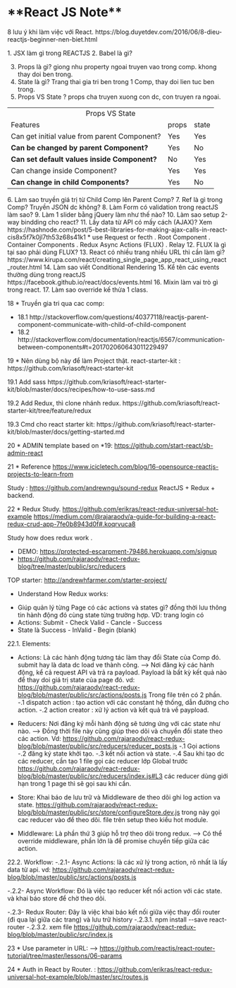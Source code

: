 <h1>**React JS Note**</h1>
<p> 8 lưu ý khi làm việc với React.
https://blog.duyetdev.com/2016/06/8-dieu-reactjs-beginner-nen-biet.html
</p>
1. JSX làm gì trong REACTJS
2. Babel là gì? 

3. Props là gì? giong nhu property ngoai truyen vao trong comp. khong thay doi ben trong. 
4. State là gì? Trang thai gia tri ben trong 1 Comp, thay doi lien tuc ben trong. 
5. Props VS State ? props cha truyen xuong con dc, con truyen ra ngoai.
<table>
<tr><td colspan="3" align="center"> Props VS State </td></tr>
<tr>
  <td>Features</td>
  <td>props</td>
  <td>state</td>
</tr>
<tr>
  <td>Can get initial value from parent Component?</td>
  <td>Yes</td>
  <td>Yes</td>
</tr>
<tr>
  <td><b>Can be changed by parent Component?</b></td>
  <td>Yes</td>
  <td>No</td>
</tr>
<tr>
<td><b>Can set default values inside Component?</b></td>
  <td>No</td>
  <td>Yes</td>
</tr>
<tr>
  <td>Can change inside Component?</td>
  <td>Yes</td>
  <td>Yes</td>
</tr>
<tr>
  <td><b>Can change in child Components?</b></td>
  <td>Yes</td>
  <td>No</td>
</tr>
</table>
6. Làm sao truyền giá trị từ Child Comp lên Parent Comp?
7. Ref là gì trong Comp? Truyền JSON dc không?
8. Làm Form có validation trong reactJS làm sao?
9. Làm 1 slider bằng jQuery làm như thế nào?
10. Làm sao setup 2-way bindding cho react?
11. Lấy data từ API có mấy cách (AJAX)? 
Xem https://hashnode.com/post/5-best-libraries-for-making-ajax-calls-in-react-cis8x5f7k0jl7th53z68s41k1 
* use Request or fecth
. Root Component
. Container Components
. Redux Async Actions (FLUX)
. Relay
12. FLUX là gì tại sao phải dùng FLUX?
13. React có nhiều trang nhiều URL thì cần làm gì?
https://www.kirupa.com/react/creating_single_page_app_react_using_react_router.html
14. Làm sao viết Conditional Rendering 
15. Kể tên các events thường dùng trong reactJS
https://facebook.github.io/react/docs/events.html
16. Mixin làm vai trò gì trong react.
17. Làm sao override kế thừa 1 class.

<p>18 * Truyền gia tri qua cac comp: </p>
<ul>
<li>18.1 http://stackoverflow.com/questions/40377118/reactjs-parent-component-communicate-with-child-of-child-component</li>
<li>18.2 http://stackoverflow.com/documentation/reactjs/6567/communication-between-components#t=201702060643011229497</li>
</ul>

<p>19 * Nên dùng bộ này để làm Project thật. react-starter-kit : https://github.com/kriasoft/react-starter-kit</p>
<p>19.1 Add sass 
https://github.com/kriasoft/react-starter-kit/blob/master/docs/recipes/how-to-use-sass.md</p>
<p>19.2 Add Redux, thì clone nhánh redux.  
https://github.com/kriasoft/react-starter-kit/tree/feature/redux</p>
<p>19.3 Cmd cho react starter kit: https://github.com/kriasoft/react-starter-kit/blob/master/docs/getting-started.md</p>

20 * ADMIN template based on *19: https://github.com/start-react/sb-admin-react

21 * Reference
https://www.icicletech.com/blog/16-opensource-reactjs-projects-to-learn-from

Study : https://github.com/andrewngu/sound-redux 
ReactJS + Redux + backend.

22 * Redux Study.
https://github.com/erikras/react-redux-universal-hot-example
https://medium.com/@rajaraodv/a-guide-for-building-a-react-redux-crud-app-7fe0b8943d0f#.koqrvuca8

Study how does redux work .
- DEMO: https://protected-escarpment-79486.herokuapp.com/signup
- https://github.com/rajaraodv/react-redux-blog/tree/master/public/src/reducers

TOP starter: http://andrewhfarmer.com/starter-project/

* Understand How Redux works: 
- Giúp quản lý từng Page có các actions và states gì? đồng thời lưu thông tin hành động đó cùng state từng trường hợp.
VD: trang login có 
- Actions: Submit - Check Valid - Cancle - Success
- State là Success - InValid - Begin (blank)

22.1. Elements:
- Actions: Là các hành động tương tác làm thay đổi State của Comp đó. submit hay là data dc load ve thành công.
--> Nơi đăng ký các hành động, kể cả request API và trả ra payload.
Payload là bất kỳ kết quả nào để thay doi giá trị state của page đó. 
vd: https://github.com/rajaraodv/react-redux-blog/blob/master/public/src/actions/posts.js
Trong file trên có 2 phần. 
-.1 dispatch action : tạo action với các constant hệ thống, dẫn đường cho action.
-.2 action creator : xử lý action và kết quả trả về paypload.

- Reducers: Nơi đăng ký mỗi hành động sẽ tương ứng với các state như nào. 
--> Đồng thời file này cũng giúp theo dõi và chuyển đổi state theo các action. 
Vd: https://github.com/rajaraodv/react-redux-blog/blob/master/public/src/reducers/reducer_posts.js
-.1 Gọi actions
-.2 đăng ký state khởi tạo. 
-.3 kết nối action và state. 
-.4 Sau khi tạo dc các reducer, cần tạo 1 file gọi các reducer lớp Global trước https://github.com/rajaraodv/react-redux-blog/blob/master/public/src/reducers/index.js#L3
các reducer dùng giới hạn trong 1 page thì sẽ gọi sau khi cần. 
- Store: Khai báo de lưu trữ và Middleware de theo dõi ghi log action va state.
https://github.com/rajaraodv/react-redux-blog/blob/master/public/src/store/configureStore.dev.js
trong này gọi cac reducer vào để theo dõi. file trên setup theo kiểu hot module.
- Middleware: Là phần thứ 3 giúp hỗ trợ theo dõi trong redux.
--> Có thể override middleware, phần lớn là để promise chuyển tiếp giữa các action. 

22.2. Workflow:
-.2.1- Async Actions: là các xử lý trong action, rõ nhất là lấy data từ api. 
vd: https://github.com/rajaraodv/react-redux-blog/blob/master/public/src/actions/posts.js

-.2.2- Async Workflow: Đó là việc tạo reducer kết nối action với các state. và khai báo store để chờ theo dõi.

-.2.3- Redux Router: 
Đây là việc khai báo kết nối giữa việc thay đổi router (đi qua lại giữa các trang) và lưu trữ history 
-.2.3.1. npm install --save react-router
-.2.3.2. xem file https://github.com/rajaraodv/react-redux-blog/blob/master/public/src/index.js 

23 * Use parameter in URL:
--> https://github.com/reactjs/react-router-tutorial/tree/master/lessons/06-params

24 * Auth in React by Router. :
https://github.com/erikras/react-redux-universal-hot-example/blob/master/src/routes.js
